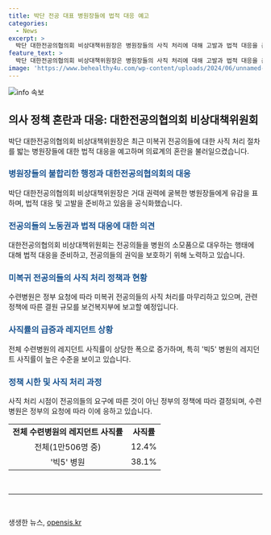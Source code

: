 ```yaml
---
title: 박단 전공 대표 병원장들에 법적 대응 예고
categories:
  - News
excerpt: >
  박단 대한전공의협의회 비상대책위원장은 병원장들의 사직 처리에 대해 고발과 법적 대응을 준비한다고 밝혀, 전공의들의 노동권을 보호하겠다고 강조했다. 수련병원은 정부 요청에 따라 미복귀 전공의의 사직 처리를 마무리하고, 사직률은 전체 12.4%로 상당한 수준을 기록했다. 이에 대한 대책으로 박단 비대위원장은 형사 고발과 민사 소송 등 법적 조치를 취할 것을 밝혔다. (150자)
feature_text: >
  박단 대한전공의협의회 비상대책위원장은 병원장들의 사직 처리에 대해 고발과 법적 대응을 준비한다고 밝혀, 전공의들의 노동권을 보호하겠다고 강조했다. 수련병원은 정부 요청에 따라 미복귀 전공의의 사직 처리를 마무리하고, 사직률은 전체 12.4%로 상당한 수준을 기록했다. 이에 대한 대책으로 박단 비대위원장은 형사 고발과 민사 소송 등 법적 조치를 취할 것을 밝혔다. (150자)
image: 'https://www.behealthy4u.com/wp-content/uploads/2024/06/unnamed-file.png'
---
```


<p><img src="https://www.behealthy4u.com/wp-content/uploads/2024/06/unnamed-file.png" alt="info 속보" /></p>

<h2 data-ke-size="size26">의사 정책 혼란과 대응: 대한전공의협의회 비상대책위원회</h2>

<p data-ke-size="size16">박단 대한전공의협의회 비상대책위원장은 최근 미복귀 전공의들에 대한 사직 처리 절차를 밟는 병원장들에 대한 법적 대응을 예고하며 의료계의 혼란을 불러일으켰습니다.</p>

<h3><b><span style="color: #1a5490;">병원장들의 불합리한 행정과 대한전공의협의회의 대응</span></b></h3>

<p data-ke-size="size16">박단 대한전공의협의회 비상대책위원장은 거대 권력에 굴복한 병원장들에게 유감을 표하며, 법적 대응 및 고발을 준비하고 있음을 공식화했습니다.</p>

<h3><b><span style="color: #1a5490;">전공의들의 노동권과 법적 대응에 대한 의견</span></b></h3>

<p data-ke-size="size16">대한전공의협의회 비상대책위원회는 전공의들을 병원의 소모품으로 대우하는 행태에 대해 법적 대응을 준비하고, 전공의들의 권익을 보호하기 위해 노력하고 있습니다.</p>

<h3><b><span style="color: #1a5490;">미복귀 전공의들의 사직 처리 정책과 현황</span></b></h3>

<p data-ke-size="size16">수련병원은 정부 요청에 따라 미복귀 전공의들의 사직 처리를 마무리하고 있으며, 관련 정책에 따른 결원 규모를 보건복지부에 보고할 예정입니다.</p>

<h3><b><span style="color: #1a5490;">사직률의 급증과 레지던트 상황</span></b></h3>

<p data-ke-size="size16">전체 수련병원의 레지던트 사직률이 상당한 폭으로 증가하며, 특히 '빅5' 병원의 레지던트 사직률이 높은 수준을 보이고 있습니다.</p>

<h3><b><span style="color: #1a5490;">정책 시한 및 사직 처리 과정</span></b></h3>

<p data-ke-size="size16">사직 처리 시점이 전공의들의 요구에 따른 것이 아닌 정부의 정책에 따라 결정되며, 수련병원은 정부의 요청에 따라 이에 응하고 있습니다.</p>

<table>
    <tbody>
        <tr>
            <td style="text-align: center; height: 17px;"><b>전체 수련병원의 레지던트 사직률</b></td>
            <td style="text-align: center; height: 17px;"><b>사직률</b></td>
        </tr>
        <tr>
            <td style="text-align: center; height: 17px;">전체(1만506명 중)</td>
            <td style="text-align: center; height: 17px;">12.4%</td>
        </tr>
        <tr>
            <td style="text-align: center; height: 17px;">'빅5' 병원</td>
            <td style="text-align: center; height: 17px;">38.1%</td>
        </tr>
    </tbody>
</table>

<p data-ke-size="size16">&nbsp;</p>

<hr>

<p data-ke-size="size16">&nbsp;</p>
생생한 뉴스, <a href="https://opensis.kr" rel="dofollow">opensis.kr</a>


